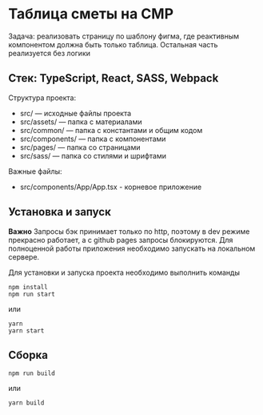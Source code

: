 # Таблица сметы на СМР 
Задача: реализовать страницу по шаблону фигма, где реактивным компонентом должна быть только таблица. Остальная часть реализуется без логики

## Стек: TypeScript, React, SASS, Webpack

Структура проекта:
- src/ — исходные файлы проекта
- src/assets/ — папка с материалами
- src/common/ — папка с константами и общим кодом
- src/components/ — папка с компонентами
- src/pages/ — папка со страницами
- src/sass/ — папка со стилями и шрифтами

Важные файлы:
- src/components/App/App.tsx - корневое приложение

## Установка и запуск
**Важно** Запросы бэк принимает только по http, поэтому в dev режиме прекрасно работает, а с github pages запросы блокируются. 
Для полноценной работы приложения необходимо запускать на локальном сервере.

Для установки и запуска проекта необходимо выполнить команды

```
npm install
npm run start
```

или

```
yarn
yarn start
```
## Сборка

```
npm run build
```

или

```
yarn build
```
